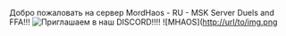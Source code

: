 Добро пожаловать на сервер MordHaos - RU - MSK Server Duels and FFA!!!
![Приглашаем в наш DISCORD!!!!](https://discord.gg/NRgBd2Wu)
![MHAOS]([http://url/to/img.png](https://wallpapers.com/images/hd/1080p-mordhau-background-3yeen131rubdi5bt.jpg)
